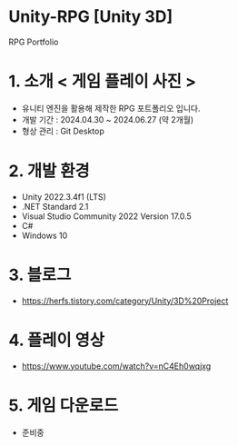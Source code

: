 # Unity-RPG [Unity 3D]
RPG Portfolio
# 1. 소개 < 게임 플레이 사진 > 
- 유니티 엔진을 활용해 제작한 RPG 포트폴리오 입니다.
- 개발 기간 : 2024.04.30 ~ 2024.06.27 (약 2개월)
- 형상 관리 : Git Desktop
# 2. 개발 환경
- Unity 2022.3.4f1 (LTS)
- .NET Standard 2.1
- Visual Studio Community 2022 Version 17.0.5
- C#
- Windows 10
# 3. 블로그
- https://herfs.tistory.com/category/Unity/3D%20Project
# 4. 플레이 영상
- https://www.youtube.com/watch?v=nC4Eh0wqjxg
# 5. 게임 다운로드
- 준비중
